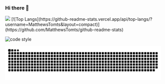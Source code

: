 ### Hi there 👋
<img src=" https://upload.wikimedia.org/wikipedia/commons/9/99/Unofficial_JavaScript_logo_2.svg" width="50px">
[![Top Langs](https://github-readme-stats.vercel.app/api/top-langs/?username=MatthewsTomts&layout=compact)](https://github.com/MatthewsTomts/github-readme-stats)

![code style](https://img.shields.io/badge/code_style-prettier-ff69b4.svg?style=flat-square)

![](https://github.com/Platane/snk/raw/output/github-contribution-grid-snake.svg)
<!--
**MatthewsTomts/MatthewsTomts** is a ✨ _special_ ✨ repository because its `README.md` (this file) appears on your GitHub profile.

Here are some ideas to get you started:

- 🔭 I’m currently working on ...
- 🌱 I’m currently learning ...
- 👯 I’m looking to collaborate on ...
- 🤔 I’m looking for help with ...
- 💬 Ask me about ...
- 📫 How to reach me: ...
- 😄 Pronouns: ...
- ⚡ Fun fact: ...
-->
